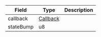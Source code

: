 | Field     | Type                                   | Description |
| --------- | -------------------------------------- | ----------- |
| callback  | [Callback](/solana/idl/types/Callback) |             |
| stateBump | u8                                     |             |
